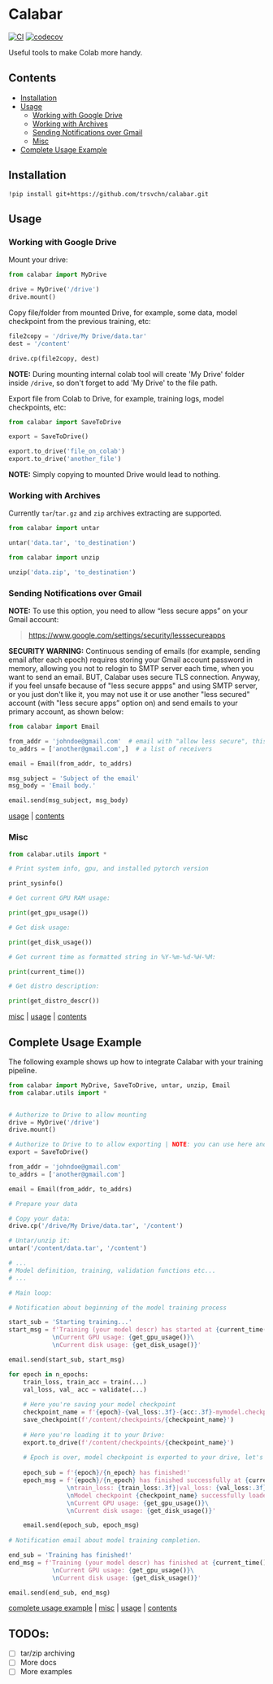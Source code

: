 # Calabar

[![CI](https://github.com/trsvchn/calabar/workflows/CI/badge.svg)](https://github.com/trsvchn/calabar/actions)
[![codecov](https://codecov.io/gh/trsvchn/calabar/branch/main/graph/badge.svg)](https://codecov.io/gh/trsvchn/calabar)

Useful tools to make Colab more handy.

## Contents

- [Installation](#installation)
- [Usage](#usage)
  - [Working with Google Drive](#working-with-google-drive)
  - [Working with Archives](#working-with-archives)
  - [Sending Notifications over Gmail](#sending-notifications-over-gmail)
  - [Misc](#misc)
- [Complete Usage Example](#complete-usage-example)

## Installation

```
!pip install git+https://github.com/trsvchn/calabar.git
```

## Usage

### Working with Google Drive

Mount your drive:

```python
from calabar import MyDrive

drive = MyDrive('/drive')
drive.mount()
```

Copy file/folder from mounted Drive, for example, some data, model checkpoint from the previous training, etc:

```python
file2copy = '/drive/My Drive/data.tar'
dest = '/content'

drive.cp(file2copy, dest)
```

**NOTE:** During mounting internal colab tool will create 'My Drive' folder inside `/drive`,
so don't forget to add 'My Drive' to the file path.

Export file from Colab to Drive, for example, training logs, model checkpoints, etc:

```python
from calabar import SaveToDrive

export = SaveToDrive()

export.to_drive('file_on_colab')
export.to_drive('another_file')
```

**NOTE:** Simply copying to mounted Drive would lead to nothing.

### Working with Archives

Currently `tar`/`tar.gz` and `zip` archives extracting are supported.

```python
from calabar import untar

untar('data.tar', 'to_destination')
```

```python
from calabar import unzip

unzip('data.zip', 'to_destination')
```

### Sending Notifications over Gmail

**NOTE:** To use this option, you need to allow “less secure apps” on your Gmail account:
> https://www.google.com/settings/security/lesssecureapps

**SECURITY WARNING:** Continuous sending of emails (for example, sending email after each epoch) requires storing your 
Gmail account password in memory, allowing you not to relogin to SMTP server each time, when you want to send an email.
BUT, Calabar uses secure TLS connection. Anyway, if you feel unsafe because of "less secure appps" and using
SMTP server, or you just don't like it, you may not use it or use another "less secured" account
(with "less secure apps” option on) and send emails to your primary account, as shown below:

```python
from calabar import Email

from_addr = 'johndoe@gmail.com'  # email with "allow less secure", this account's SMTP server will be used as a sender
to_addrs = ['another@gmail.com',]  # a list of receivers

email = Email(from_addr, to_addrs)

msg_subject = 'Subject of the email'
msg_body = 'Email body.'

email.send(msg_subject, msg_body)
```
[usage](#usage) | [contents](#contents)

### Misc

```python
from calabar.utils import *

# Print system info, gpu, and installed pytorch version

print_sysinfo()

# Get current GPU RAM usage:

print(get_gpu_usage())

# Get disk usage:

print(get_disk_usage())

# Get current time as formatted string in %Y-%m-%d-%H-%M:

print(current_time())

# Get distro description:

print(get_distro_descr())
```

[misc](#misc) | [usage](#usage) | [contents](#contents)

## Complete Usage Example

The following example shows up how to integrate Calabar with your training pipeline.

```python
from calabar import MyDrive, SaveToDrive, untar, unzip, Email
from calabar.utils import *


# Authorize to Drive to allow mounting
drive = MyDrive('/drive')
drive.mount()

# Authorize to Drive to to allow exporting | NOTE: you can use here another Drive
export = SaveToDrive()

from_addr = 'johndoe@gmail.com'
to_addrs = ['another@gmail.com']

email = Email(from_addr, to_addrs)

# Prepare your data 

# Copy your data:
drive.cp('/drive/My Drive/data.tar', '/content')

# Untar/unzip it:
untar('/content/data.tar', '/content')

# ...
# Model definition, training, validation functions etc...
# ...

# Main loop:

# Notification about beginning of the model training process 

start_sub = 'Starting training...'
start_msg = f'Training (your model descr) has started at {current_time()}\
            \nCurrent GPU usage: {get_gpu_usage()}\
            \nCurrent disk usage: {get_disk_usage()}'

email.send(start_sub, start_msg)

for epoch in n_epochs:
    train_loss, train_acc = train(...)
    val_loss, val_ acc = validate(...)
      
    # Here you're saving your model checkpoint
    checkpoint_name = f'{epoch}-{val_loss:.3f}-{acc:.3f}-mymodel.checkpoint'  # this is just example
    save_checkpoint(f'/content/checkpoints/{checkpoint_name}')
    
    # Here you're loading it to your Drive:
    export.to_drive(f'/content/checkpoints/{checkpoint_name}')
    
    # Epoch is over, model checkpoint is exported to your drive, let's notify you about current success:
    
    epoch_sub = f'{epoch}/{n_epoch} has finished!'
    epoch_msg = f'{epoch}/{n_epoch} has finished successfully at {current_time()}\
                \ntrain_loss: {train_loss:.3f}|val_loss: {val_loss:.3f}|train_acc: {train_acc:.3f}|val_acc: {val_acc:.3f}\
                \nModel checkpoint {checkpoint_name} successfully loaded to Drive\
                \nCurrent GPU usage: {get_gpu_usage()}\
                \nCurrent disk usage: {get_disk_usage()}'

    email.send(epoch_sub, epoch_msg)
    
# Notification email about model training completion.

end_sub = 'Training has finished!'
end_msg = f'Training (your model descr) has finished at {current_time()}\
            \nCurrent GPU usage: {get_gpu_usage()}\
            \nCurrent disk usage: {get_disk_usage()}'

email.send(end_sub, end_msg)
```

[complete usage example](#complete-usage-example) | [misc](#misc) | [usage](#usage) | [contents](#contents)

## TODOs:

- [ ] tar/zip archiving
- [ ] More docs
- [ ] More examples
